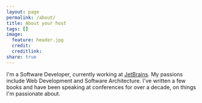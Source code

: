 ```yaml
---
layout: page
permalink: /about/
title: About your host
tags: []
image:
  feature: header.jpg
  credit:
  creditlink:
share: true
---
```



I'm a Software Developer, currently working at [JetBrains](http://www.jetbrains.com). My passions include Web Development and Software Architecture. I've written a few books and have been speaking at conferences
for over a decade, on things I'm passionate about.
